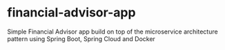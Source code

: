 # financial-advisor-app
Simple Financial Advisor app build on top of the microservice architecture pattern using Spring Boot, Spring Cloud and Docker
